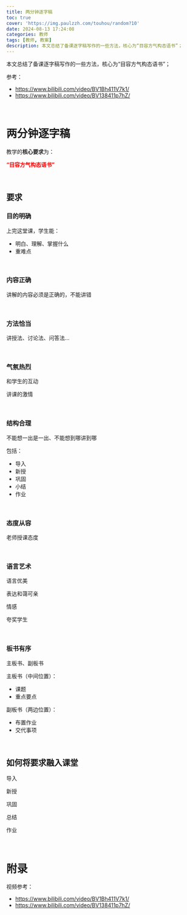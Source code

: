 ```yaml
---
title: 两分钟逐字稿
toc: true
cover: 'https://img.paulzzh.com/touhou/random?10'
date: 2024-08-13 17:24:08
categories: 教师
tags: [教师, 教案]
description: 本文总结了备课逐字稿写作的一些方法，核心为“目容方气构态语书”；
---
```


本文总结了备课逐字稿写作的一些方法，核心为“目容方气构态语书”；

参考：

-   https://www.bilibili.com/video/BV1Bh411V7k1/
-   https://www.bilibili.com/video/BV138411p7hZ/

<br/>

<!--more-->

# **两分钟逐字稿**

教学的**核心要求**为：

<font color="#f00">**“目容方气构态语书”**</font>

<br/>

## 要求

### 目的明确

上完这堂课，学生能：

-   明白、理解、掌握什么
-   重难点

<br/>

### 内容正确

讲解的内容必须是正确的，不能讲错

<br/>

### 方法恰当

讲授法、讨论法、问答法…

<br/>

### 气氛热烈

和学生的互动

讲课的激情

<br/>

### 结构合理

不能想一出是一出、不能想到哪讲到哪

包括：

-   导入
-   新授
-   巩固
-   小结
-   作业

<br/>

### 态度从容

老师授课态度

<br/>

### 语言艺术

语言优美

表达和蔼可亲

情感

夸奖学生

<br/>

### 板书有序

主板书、副板书

主板书（中间位置）：

-   课题
-   重点要点

副板书（两边位置）：

-   布置作业
-   交代事项

<br/>

## 如何将要求融入课堂

导入

新授

巩固

总结

作业

<br/>

# **附录**

视频参考：

-   https://www.bilibili.com/video/BV1Bh411V7k1/
-   https://www.bilibili.com/video/BV138411p7hZ/


<br/>
